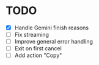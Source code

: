 # TODO

- [x] Handle Gemini finish reasons
- [ ] Fix streaming
- [ ] Improve general error handling
- [ ] Exit on first cancel
- [ ] Add action "Copy"
